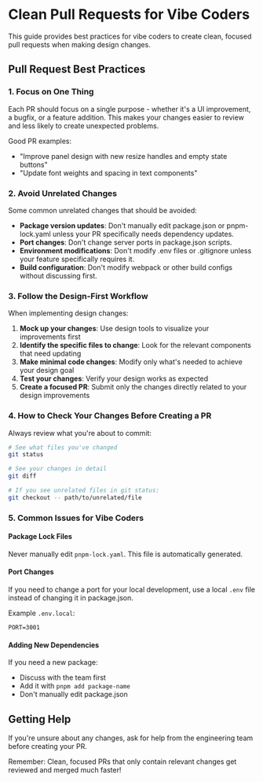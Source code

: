 # Clean Pull Requests for Vibe Coders

This guide provides best practices for vibe coders to create clean, focused pull requests when making design changes.

## Pull Request Best Practices

### 1. Focus on One Thing

Each PR should focus on a single purpose - whether it's a UI improvement, a bugfix, or a feature addition. This makes your changes easier to review and less likely to create unexpected problems.

Good PR examples:
- "Improve panel design with new resize handles and empty state buttons"
- "Update font weights and spacing in text components"

### 2. Avoid Unrelated Changes

Some common unrelated changes that should be avoided:

- **Package version updates**: Don't manually edit package.json or pnpm-lock.yaml unless your PR specifically needs dependency updates.
- **Port changes**: Don't change server ports in package.json scripts.
- **Environment modifications**: Don't modify .env files or .gitignore unless your feature specifically requires it.
- **Build configuration**: Don't modify webpack or other build configs without discussing first.

### 3. Follow the Design-First Workflow

When implementing design changes:

1. **Mock up your changes**: Use design tools to visualize your improvements first
2. **Identify the specific files to change**: Look for the relevant components that need updating
3. **Make minimal code changes**: Modify only what's needed to achieve your design goal
4. **Test your changes**: Verify your design works as expected
5. **Create a focused PR**: Submit only the changes directly related to your design improvements

### 4. How to Check Your Changes Before Creating a PR

Always review what you're about to commit:

```bash
# See what files you've changed
git status

# See your changes in detail
git diff

# If you see unrelated files in git status:
git checkout -- path/to/unrelated/file
```

### 5. Common Issues for Vibe Coders

#### Package Lock Files

Never manually edit `pnpm-lock.yaml`. This file is automatically generated.

#### Port Changes

If you need to change a port for your local development, use a local `.env` file instead of changing it in package.json.

Example `.env.local`:
```
PORT=3001
```

#### Adding New Dependencies

If you need a new package:
- Discuss with the team first
- Add it with `pnpm add package-name`
- Don't manually edit package.json

## Getting Help

If you're unsure about any changes, ask for help from the engineering team before creating your PR. 

Remember: Clean, focused PRs that only contain relevant changes get reviewed and merged much faster!